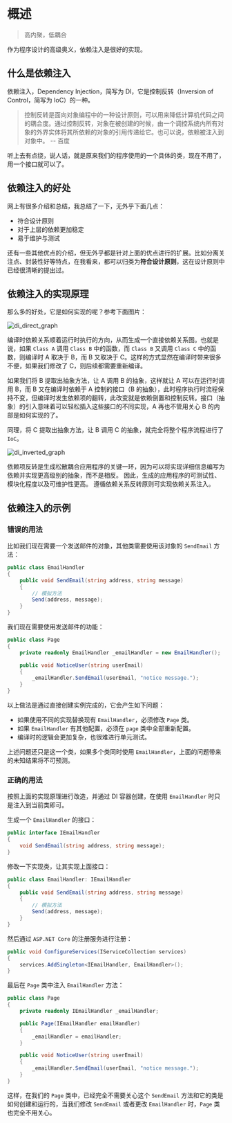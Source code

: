# 概述

> 高内聚，低耦合

作为程序设计的高级奥义，依赖注入是很好的实现。

## 什么是依赖注入

依赖注入，Dependency Injection，简写为 DI，它是控制反转（Inversion of Control，简写为 IoC）的一种。

> 控制反转是面向对象编程中的一种设计原则，可以用来降低计算机代码之间的耦合度。通过控制反转，对象在被创建的时候，由一个调控系统内所有对象的外界实体将其所依赖的对象的引用传递给它。也可以说，依赖被注入到对象中。 -- 百度

听上去有点绕，说人话，就是原来我们的程序使用的一个具体的类，现在不用了，用一个接口就可以了。

## 依赖注入的好处

网上有很多介绍和总结，我总结了一下，无外乎下面几点：

- 符合设计原则
- 对于上层的依赖更加稳定
- 易于维护与测试

还有一些其他优点的介绍，但无外乎都是针对上面的优点进行的扩展。比如分离关注点、封装性好等特点，在我看来，都可以归类为**符合设计原则**，这在设计原则中已经很清晰的提出过。

## 依赖注入的实现原理

那么多的好处，它是如何实现的呢？参考下面图片：

<img :src="$withBase('/assets/roadmap/dotnet/di/di_direct_graph.png')" alt="di_direct_graph">

编译时依赖关系顺着运行时执行的方向，从而生成一个直接依赖关系图。也就是说，如果 `Class A` 调用 `Class B` 中的函数，而 `Class B` 又调用 `Class C` 中的函数，则编译时 A 取决于 B，而 B 又取决于 C。这样的方式显然在编译时带来很多不便，如果我们修改了 C，则后续都需要重新编译。

如果我们将 B 提取出抽象方法，让 A 调用 B 的抽象，这样就让 A 可以在运行时调用 B，而 B 又在编译时依赖于 A 控制的接口（B 的抽象），此时程序执行时流程保持不变，但编译时发生依赖项的翻转，此改变就是依赖倒置和控制反转。接口（抽象）的引入意味着可以轻松插入这些接口的不同实现，A 再也不管用关心 B 的内部是如何实现的了。

同理，将 C 提取出抽象方法，让 B 调用 C 的抽象，就完全将整个程序流程进行了 `IoC`。

<img :src="$withBase('/assets/roadmap/dotnet/di/di_inverted_graph.png')" alt="di_inverted_graph">

依赖项反转是生成松散耦合应用程序的关键一环，因为可以将实现详细信息编写为依赖并实现更高级别的抽象，而不是相反。 因此，生成的应用程序的可测试性、模块化程度以及可维护性更高。 遵循依赖关系反转原则可实现依赖关系注入。

## 依赖注入的示例

### 错误的用法

比如我们现在需要一个发送邮件的对象，其他类需要使用该对象的 `SendEmail` 方法：

```csharp
public class EmailHandler
{
    public void SendEmail(string address, string message)
    {
        // 模拟方法
        Send(address, message);
    }
}
```

我们现在需要使用发送邮件的功能：

```csharp
public class Page
{
    private readonly EmailHandler _emailHandler = new EmailHandler();

    public void NoticeUser(string userEmail)
    {
        _emailHandler.SendEmail(userEmail, "notice message.");
    }
}
```

以上做法是通过直接创建实例完成的，它会产生如下问题：

- 如果使用不同的实现替换现有 `EmailHandler`，必须修改 `Page` 类。
- 如果 `EmailHandler` 有其他配置，必须在 `page` 类中全部重新配置。
- 编译时的逻辑会更加复杂，也很难进行单元测试。

上述问题还只是这一个类，如果多个类同时使用 `EmailHandler`，上面的问题带来的未知结果将不可预测。

### 正确的用法

按照上面的实现原理进行改造，并通过 DI 容器创建，在使用 `EmailHandler` 时只是注入到当前类即可。

生成一个 `EmailHandler` 的接口：

```csharp
public interface IEmailHandler
{
    void SendEmail(string address, string message);
}
```

修改一下实现类，让其实现上面接口：

```csharp
public class EmailHandler: IEmailHandler
{
    public void SendEmail(string address, string message)
    {
        // 模拟方法
        Send(address, message);
    }
}
```

然后通过 `ASP.NET Core` 的注册服务进行注册：

```csharp
public void ConfigureServices(IServiceCollection services)
{
    services.AddSingleton<IEmailHandler, EmailHandler>();
}
```

最后在 `Page` 类中注入 `EmailHandler` 方法：

```csharp
public class Page
{
    private readonly IEmailHandler _emailHandler;

    public Page(IEmailHandler emailHandler)
    {
        _emailHandler = emailHandler;
    }

    public void NoticeUser(string userEmail)
    {
        _emailHandler.SendEmail(userEmail, "notice message.");
    }
}
```

这样，在我们的 `Page` 类中，已经完全不需要关心这个 `SendEmail` 方法和它的类是如何创建和运行的，当我们修改 `SendEmail` 或者更改 `EmailHandler` 时，`Page` 类也完全不用关心。
